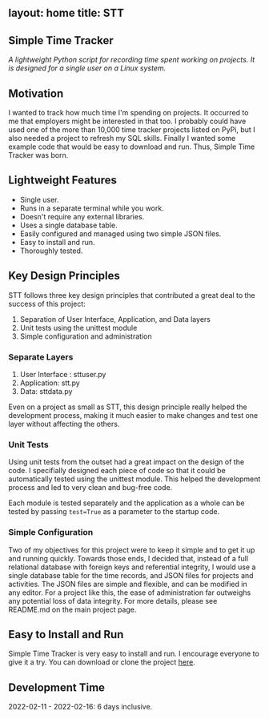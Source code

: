 layout: home
title: STT
---
## Simple Time Tracker

*A lightweight Python script for recording time spent working on projects. It is designed for a single user on a Linux system.* 

## Motivation
I wanted to track how much time I'm spending on projects. It occurred to me that employers might be interested in that too. I probably could have used one of the more than 10,000 time tracker projects listed on PyPi, but I also needed a project to refresh my SQL skills. Finally I wanted some example code that would be easy to download and run. Thus, Simple Time Tracker was born.

## Lightweight Features
- Single user.
- Runs in a separate terminal while you work.
- Doesn't require any external libraries.
- Uses a single database table.
- Easily configured and managed using two simple JSON files.
- Easy to install and run.
- Thoroughly tested.

## Key Design Principles

STT follows three key design principles that contributed a great deal to the success of this project:
1. Separation of User Interface, Application, and Data layers
2. Unit tests using the unittest module
3. Simple configuration and administration

### Separate Layers
1. User Interface : sttuser.py
2. Application: stt.py
3. Data: sttdata.py

Even on a project as small as STT, this design principle really helped the development process, making it much easier to make changes and test one layer without affecting the others.

### Unit Tests
Using unit tests from the outset had a great impact on the design of the code. I specifially designed each piece of code so that it could be automatically tested using the unittest module. This helped the development process and led to very clean and bug-free code.

Each module is tested separately and the application as a whole can be tested by passing `test=True` as a parameter to the startup code.

### Simple Configuration
Two of my objectives for this project were to keep it simple and to get it up and running quickly. Towards those ends, I decided that, instead of a full relational database with foreign keys and referential integrity, I would use a single database table for the time records, and JSON files for projects and activities. The JSON files are simple and flexible, and can be modified in any editor. For a project like this, the ease of administration far outweighs any potential loss of data integrity. For more details, please see README.md on the main project page. 

## Easy to Install and Run
Simple Time Tracker is very easy to install and run. I encourage everyone to give it a try. You can download or clone the project [here](https://www.github.com/ccardea/stt).

## Development Time
2022-02-11 - 2022-02-16: 6 days inclusive.